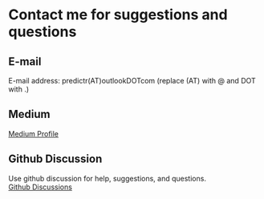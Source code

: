 # Contact me for suggestions and questions

## E-mail
E-mail address: predictr(AT)outlookDOTcom  (replace (AT) with @ and DOT with .)


## Medium
[Medium Profile](https://www.researchgate.net/profile/Tamer-Tevetoglu)


## Github Discussion
Use github discussion for help, suggestions, and questions.  
[Github Discussions](https://github.com/tvtoglu/predictr/discussions)
